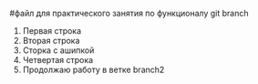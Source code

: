 #файл для практического занятия по функционалу git branch
1. Первая строка
2. Вторая строка
3. Сторка с ашипкой
4. Четвертая строка
5. Продолжаю работу в ветке branch2
